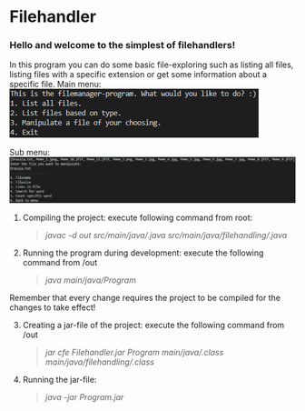 # Filehandler
### Hello and welcome to the simplest of filehandlers!
In this program you can do some basic file-exploring such as listing all files, listing files with a specific extension or get some information about a specific file.
Main menu: 
![Mainmenu](https://github.com/ludwigcarlsson/filehandler/blob/main/img/filehandlerMainmenu.PNG?raw=true)

Sub menu: 
![Submenu](https://github.com/ludwigcarlsson/filehandler/blob/main/img/filehandlerSubmenu.PNG?raw=true)

1. Compiling the project: execute following command from root:
    >_javac -d out src/main/java/*.java src/main/java/filehandling/*.java_

2. Running the program during development: execute the following command from /out
    >_java main/java/Program_

Remember that every change requires the project to be compiled for the changes to take effect!

3. Creating a jar-file of the project: execute the following command from /out
    >_jar cfe Filehandler.jar Program main/java/*.class main/java/filehandling/*.class_

4. Running the jar-file: 
   > _java -jar Program.jar_
